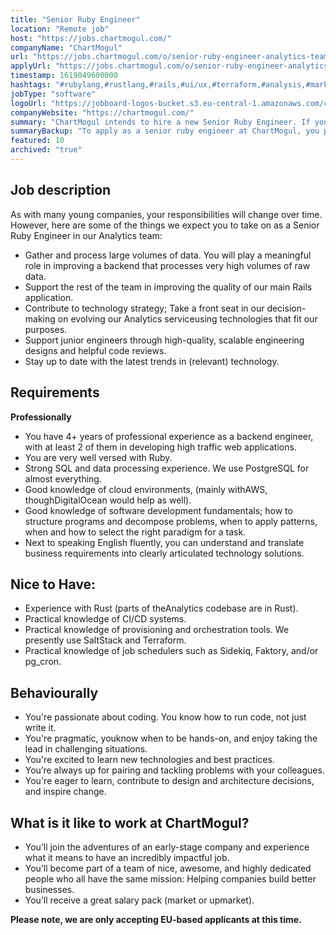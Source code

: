 ```yaml
---
title: "Senior Ruby Engineer"
location: "Remote job"
host: "https://jobs.chartmogul.com/"
companyName: "ChartMogul"
url: "https://jobs.chartmogul.com/o/senior-ruby-engineer-analytics-team-remote-eu"
applyUrl: "https://jobs.chartmogul.com/o/senior-ruby-engineer-analytics-team-remote-eu/c/new"
timestamp: 1619049600000
hashtags: "#rubylang,#rustlang,#rails,#ui/ux,#terraform,#analysis,#marketing,#management,#postgresql,#translation"
jobType: "software"
logoUrl: "https://jobboard-logos-bucket.s3.eu-central-1.amazonaws.com/chartmogul"
companyWebsite: "https://chartmogul.com/"
summary: "ChartMogul intends to hire a new Senior Ruby Engineer. If you have 4+ years of professional experience as a backend engineer, with at least 2 of them in developing high traffic web applications, consider applying."
summaryBackup: "To apply as a senior ruby engineer at ChartMogul, you preferably need to have some knowledge of: #rubylang, #rustlang, #rails."
featured: 10
archived: "true"
---
```


## Job description

As with many young companies, your responsibilities will change over time. However, here are some of the things we expect you to take on as a Senior Ruby Engineer in our Analytics team:

*   Gather and process large volumes of data. You will play a meaningful role in improving a backend that processes very high volumes of raw data.
*   Support the rest of the team in improving the quality of our main Rails application.
*   Contribute to technology strategy; Take a front seat in our decision-making on evolving our Analytics serviceusing technologies that fit our purposes.
*   Support junior engineers through high-quality, scalable engineering designs and helpful code reviews.
*   Stay up to date with the latest trends in (relevant) technology.

## Requirements

**Professionally**

*   You have 4+ years of professional experience as a backend engineer, with at least 2 of them in developing high traffic web applications.
*   You are very well versed with Ruby.
*   Strong SQL and data processing experience. We use PostgreSQL for almost everything.
*   Good knowledge of cloud environments, (mainly withAWS, thoughDigitalOcean would help as well).
*   Good knowledge of software development fundamentals; how to structure programs and decompose problems, when to apply patterns, when and how to select the right paradigm for a task.
*   Next to speaking English fluently, you can understand and translate business requirements into clearly articulated technology solutions.

## Nice to Have:

*   Experience with Rust (parts of theAnalytics codebase are in Rust).
*   Practical knowledge of CI/CD systems.
*   Practical knowledge of provisioning and orchestration tools. We presently use SaltStack and Terraform.
*   Practical knowledge of job schedulers such as Sidekiq, Faktory, and/or pg\_cron.

## Behaviourally

*   You're passionate about coding. You know how to run code, not just write it.
*   You're pragmatic, youknow when to be hands-on, and enjoy taking the lead in challenging situations.
*   You're excited to learn new technologies and best practices.
*   You’re always up for pairing and tackling problems with your colleagues.
*   You're eager to learn, contribute to design and architecture decisions, and inspire change.

## What is it like to work at ChartMogul?

*   You’ll join the adventures of an early-stage company and experience what it means to have an incredibly impactful job.
*   You’ll become part of a team of nice, awesome, and highly dedicated people who all have the same mission: Helping companies build better businesses.
*   You’ll receive a great salary pack (market or upmarket).

**Please note, we are only accepting EU-based applicants at this time.**
